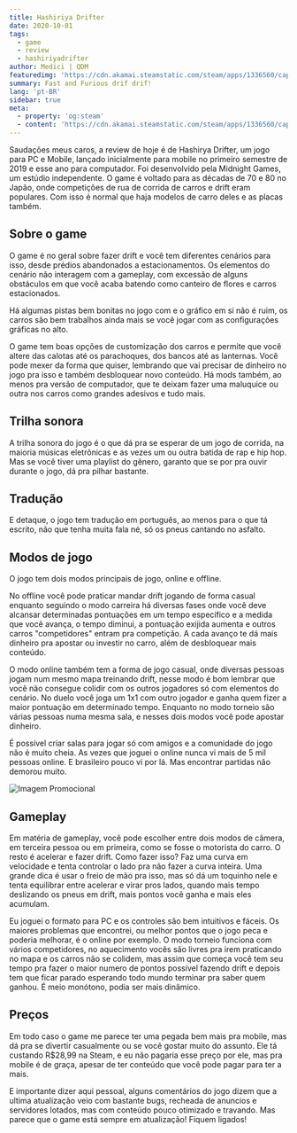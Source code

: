 ```yaml
---
title: Hashiriya Drifter
date: 2020-10-01
tags: 
  - game
  - review
  - hashiriyadrifter
author: Medici | QDM
featuredimg: 'https://cdn.akamai.steamstatic.com/steam/apps/1336560/capsule_616x353.jpg'
summary: Fast and Furious drif drif!
lang: 'pt-BR'
sidebar: true
meta:
  - property: 'og:steam'
  - content: 'https://cdn.akamai.steamstatic.com/steam/apps/1336560/capsule_616x353.jpg'
---
```


Saudações meus caros, a review de hoje é de Hashirya Drifter, um jogo para PC e Mobile, lançado inicialmente para mobile no primeiro semestre de 2019 e esse ano para computador. Foi desenvolvido pela Midnight Games, um estúdio independente. O game é voltado para as décadas de 70 e 80 no Japão, onde competições de rua de corrida de carros e drift eram populares. Com isso é normal que haja modelos de carro deles e as placas também.

## Sobre o game

O game é no geral sobre fazer drift e você tem diferentes cenários para isso, desde prédios abandonados a estacionamentos. Os elementos do cenário não interagem com a gameplay, com excessão de alguns obstáculos em que você acaba batendo como canteiro de flores e carros estacionados. 

Há algumas pistas bem bonitas no jogo com e o gráfico em si não é ruim, os carros são bem trabalhos ainda mais se você jogar com as configurações gráficas no alto.

O game tem boas opções de customização dos carros e permite que você altere das calotas até os parachoques, dos bancos até as lanternas. Você pode mexer da forma que quiser, lembrando que vai precisar de dinheiro no jogo pra isso e também desbloquear novo conteúdo. Há mods também, ao menos pra versão de computador, que te deixam fazer uma maluquice ou outra nos carros como grandes adesivos e tudo mais.

## Trilha sonora

A trilha sonora do jogo é o que dá pra se esperar de um jogo de corrida, na maioria músicas eletrônicas e as vezes um ou outra batida de rap e hip hop. Mas se você tiver uma playlist do gênero, garanto que se por pra ouvir durante o jogo, dá pra pilhar bastante. 

## Tradução

E detaque, o jogo tem tradução em português, ao menos para o que tá escrito, não que tenha muita fala né, só os pneus cantando no asfalto.

## Modos de jogo

O jogo tem dois modos principais de jogo, online e offline. 

No offline você pode praticar mandar drift jogando de forma casual enquanto seguindo o modo carreira há diversas fases onde você deve alcansar determinadas pontuações em um tempo específico e a medida que você avança, o tempo diminui, a pontuação exijida aumenta e outros carros "competidores" entram pra competição. A cada avanço te dá mais dinheiro pra apostar ou investir no carro, além de desbloquear mais conteúdo.

O modo online também tem a forma de jogo casual, onde diversas pessoas jogam num mesmo mapa treinando drift, nesse modo é bom lembrar que você não consegue colidir com os outros jogadores só com elementos do cenário. No duelo você joga um 1x1 com outro jogador e ganha quem fizer a maior pontuação em determinado tempo. Enquanto no modo torneio são várias pessoas numa mesma sala, e nesses dois modos você pode apostar dinheiro.

É possível criar salas para jogar só com amigos e a comunidade do jogo não é muito cheia. As vezes que joguei o online nunca vi mais de 5 mil pessoas online. E brasileiro pouco vi por lá. Mas encontrar partidas não demorou muito.

![Imagem Promocional](https://dl.memuplay.com/new_market/img/com.CrazyDev.HashiriyaDrifter.sc2.2020-01-16-20-26-26.jpg)

## Gameplay

Em matéria de gameplay, você pode escolher entre dois modos de câmera, em terceira pessoa ou em primeira, como se fosse o motorista do carro. O resto é acelerar e fazer drift. Como fazer isso? Faz uma curva em velocidade e tenta controlar o lado pra não fazer a curva inteira. Uma grande dica é usar o freio de mão pra isso, mas só dá um toquinho nele e tenta equilibrar entre acelerar e virar pros lados, quando mais tempo deslizando os pneus em drift, mais pontos você ganha e mais eles acumulam.

Eu joguei o formato para PC e os controles são bem intuitivos e fáceis. Os maiores problemas que encontrei, ou melhor pontos que o jogo peca e poderia melhorar, é o online por exemplo. O modo torneio funciona com vários competidores, no aquecimento vocês são livres pra irem praticando no mapa e os carros não se colidem, mas assim que começa você tem seu tempo pra fazer o maior numero de pontos possível fazendo drift e depois tem que ficar parado esperando todo mundo terminar pra saber quem ganhou. É meio monótono, podia ser mais dinâmico.

## Preços

Em todo caso o game me parece ter uma pegada bem mais pra mobile, mas dá pra se divertir casualmente ou se você gostar muito do assunto. Ele tá custando R$28,99 na Steam, e eu não pagaria esse preço por ele, mas pra mobile é de graça, apesar de ter conteúdo que você pode pagar para ter a mais.

E importante dizer aqui pessoal, alguns comentários do jogo dizem que a ultima atualização veio com bastante bugs, recheada de anuncios e servidores lotados, mas com conteúdo pouco otimizado e travando. Mas parece que o game está sempre em atualização! Fiquem ligados!



